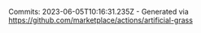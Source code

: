 Commits: 2023-06-05T10:16:31.235Z - Generated via https://github.com/marketplace/actions/artificial-grass
<br>
